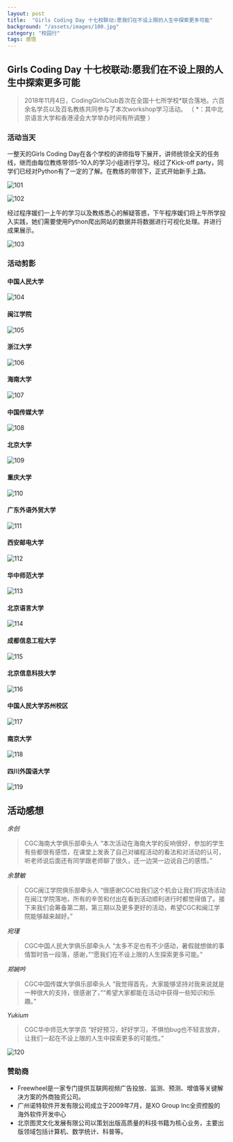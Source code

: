 ```yaml
---
layout: post
title:  "Girls Coding Day 十七校联动:愿我们在不设上限的人生中探索更多可能"
background: "/assets/images/100.jpg"
category: "校园行"
tags: 感悟
---
```


## Girls Coding Day 十七校联动:愿我们在不设上限的人生中探索更多可能

> 2018年11月4日，CodingGirlsClub首次在全国十七所学校*联合落地。六百余名学员以及百名教练共同参与了本次workshop学习活动。
>（ *：其中北京语言大学和香港浸会大学举办时间有所调整 ）

### 活动当天
一整天的Girls Coding Day在各个学校的讲师指导下展开，讲师统领全天的任务线，继而由每位教练带领5-10人的学习小组进行学习。经过了Kick-off party，同学们已经对Python有了一定的了解。在教练的带领下，正式开始新手上路。

![101](../assets/images/101.jpg)  

![102](../assets/images/102.jpg)  

经过程序媛们一上午的学习以及教练悉心的解疑答惑，下午程序媛们将上午所学投入实践，她们需要使用Python爬出网站的数据并将数据进行可视化处理。并进行成果展示。

![103](../assets/images/103.jpg)  
  
### 活动剪影
#### 中国人民大学
![104](../assets/images/104.jpg)
  
#### 闽江学院
![105](../assets/images/105.jpg)  

#### 浙江大学
![106](../assets/images/106.jpg)  

#### 海南大学
![107](../assets/images/107.jpg)  

#### 中国传媒大学
![108](../assets/images/108.jpg)  

#### 北京大学
![109](../assets/images/109.jpg)    
     
#### 重庆大学
![110](../assets/images/110.jpg)  
     
#### 广东外语外贸大学
![111](../assets/images/111.jpg)  
     
#### 西安邮电大学
![112](../assets/images/112.jpg)  
     
#### 华中师范大学
![113](../assets/images/113.jpg)  
     
#### 北京语言大学
![114](../assets/images/114.jpg)  

#### 成都信息工程大学
![115](../assets/images/115.jpg)  

#### 北京信息科技大学
![116](../assets/images/116.jpg)  
     
#### 中国人民大学苏州校区
![117](../assets/images/117.jpg)  

#### 南京大学
![118](../assets/images/118.jpg)  
     
#### 四川外国语大学
![119](../assets/images/119.jpg)  

## 活动感想

_余创_
> CGC海南大学俱乐部牵头人
> “本次活动在海南大学的反响很好，参加的学生有些都很有感悟，在课堂上发表了自己对编程活动的看法和对活动的认可，听老师说后面还有同学跟老师聊了很久，还一边哭一边说自己的感悟。”

_余慧敏_
> CGC闽江学院俱乐部牵头人
> “很感谢CGC给我们这个机会让我们将这场活动在闽江学院落地，所有的辛苦和付出在看到活动顺利进行时都觉得值了。接下来我们会筹备第二期，第三期以及更多更好的活动，希望CGC和闽江学院能够越来越好。”

_宛瑾_
> CGC中国人民大学俱乐部牵头人
> “太多不足也有不少感动，暑假就想做的事情暂时告一段落，感谢，”“愿我们在不设上限的人生探索更多可能。”

_郑婉吟_
> CGC中国传媒大学俱乐部牵头人
> “我觉得首先，大家能够坚持对我来说就是一种很大的支持，很感谢了，”“希望大家都能在活动中获得一些知识和乐趣。”

_Yukium_
> CGC华中师范大学学员
> “好好预习，好好学习，不惧怕bug也不轻言放弃，让我们一起在不设上限的人生中探索更多的可能性。”

![120](../assets/images/120.jpg)

### 赞助商
* Freewheel是一家专门提供互联网视频广告投放、监测、预测、增值等关键解决方案的外商独资公司。
* 广州诺特软件开发有限公司成立于2009年7月，是XO Group Inc全资控股的海外软件开发中心
* 北京图灵文化发展有限公司以策划出版高质量的科技书籍为核心业务，主要出版领域包括计算机、数学统计、科普等。

